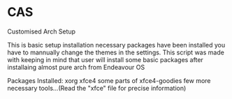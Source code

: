 # CAS
Customised Arch Setup


This is basic setup installation necessary packages have been installed you have to mannually change the themes in the settings.
This script was made with keeping in mind that user will install some basic packages after installaing almost pure arch from Endeavour OS

Packages Installed:
   xorg
   xfce4
   some parts of xfce4-goodies
   few more necessary tools...(Read the "xfce" file for precise information)

